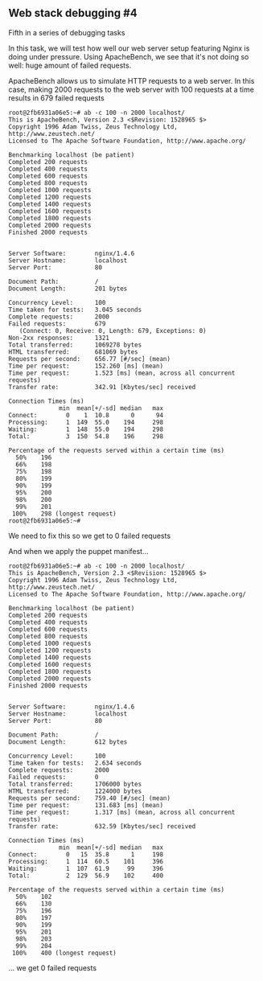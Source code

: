 ## Web stack debugging #4

Fifth in a series of debugging tasks
<p>In this task, we will test how well our web server setup featuring Nginx is doing under pressure. Using ApacheBench, we see that it's not doing so well: huge amount of failed requests.</p>
<p>ApacheBench allows us to simulate HTTP requests to a web server. In this case, making 2000 requests to the web server with 100 requests at a time results in 679 failed requests</p>

```
root@2fb6931a06e5:~# ab -c 100 -n 2000 localhost/
This is ApacheBench, Version 2.3 <$Revision: 1528965 $>
Copyright 1996 Adam Twiss, Zeus Technology Ltd, http://www.zeustech.net/
Licensed to The Apache Software Foundation, http://www.apache.org/

Benchmarking localhost (be patient)
Completed 200 requests
Completed 400 requests
Completed 600 requests
Completed 800 requests
Completed 1000 requests
Completed 1200 requests
Completed 1400 requests
Completed 1600 requests
Completed 1800 requests
Completed 2000 requests
Finished 2000 requests


Server Software:        nginx/1.4.6
Server Hostname:        localhost
Server Port:            80

Document Path:          /
Document Length:        201 bytes

Concurrency Level:      100
Time taken for tests:   3.045 seconds
Complete requests:      2000
Failed requests:        679
   (Connect: 0, Receive: 0, Length: 679, Exceptions: 0)
Non-2xx responses:      1321
Total transferred:      1069278 bytes
HTML transferred:       681069 bytes
Requests per second:    656.77 [#/sec] (mean)
Time per request:       152.260 [ms] (mean)
Time per request:       1.523 [ms] (mean, across all concurrent requests)
Transfer rate:          342.91 [Kbytes/sec] received

Connection Times (ms)
              min  mean[+/-sd] median   max
Connect:        0    1  10.8      0      94
Processing:     1  149  55.0    194     298
Waiting:        1  148  55.0    194     298
Total:          3  150  54.8    196     298

Percentage of the requests served within a certain time (ms)
  50%    196
  66%    198
  75%    198
  80%    199
  90%    199
  95%    200
  98%    200
  99%    201
 100%    298 (longest request)
root@2fb6931a06e5:~# 
```

<p>We need to fix this so we get to 0 failed requests</p>

<p>And when we apply the puppet manifest...</p>

```
root@2fb6931a06e5:~# ab -c 100 -n 2000 localhost/
This is ApacheBench, Version 2.3 <$Revision: 1528965 $>
Copyright 1996 Adam Twiss, Zeus Technology Ltd, http://www.zeustech.net/
Licensed to The Apache Software Foundation, http://www.apache.org/

Benchmarking localhost (be patient)
Completed 200 requests
Completed 400 requests
Completed 600 requests
Completed 800 requests
Completed 1000 requests
Completed 1200 requests
Completed 1400 requests
Completed 1600 requests
Completed 1800 requests
Completed 2000 requests
Finished 2000 requests


Server Software:        nginx/1.4.6
Server Hostname:        localhost
Server Port:            80

Document Path:          /
Document Length:        612 bytes

Concurrency Level:      100
Time taken for tests:   2.634 seconds
Complete requests:      2000
Failed requests:        0
Total transferred:      1706000 bytes
HTML transferred:       1224000 bytes
Requests per second:    759.40 [#/sec] (mean)
Time per request:       131.683 [ms] (mean)
Time per request:       1.317 [ms] (mean, across all concurrent requests)
Transfer rate:          632.59 [Kbytes/sec] received

Connection Times (ms)
              min  mean[+/-sd] median   max
Connect:        0   15  35.8      1     198
Processing:     1  114  60.5    101     396
Waiting:        1  107  61.9     99     396
Total:          2  129  56.9    102     400

Percentage of the requests served within a certain time (ms)
  50%    102
  66%    130
  75%    196
  80%    197
  90%    199
  95%    201
  98%    203
  99%    204
 100%    400 (longest request)
```

<p>... we get 0 failed requests</p>
